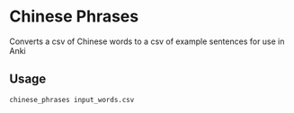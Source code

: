 # Chinese Phrases

Converts a csv of Chinese words to a csv of example sentences for use in Anki

## Usage

```
chinese_phrases input_words.csv
```
